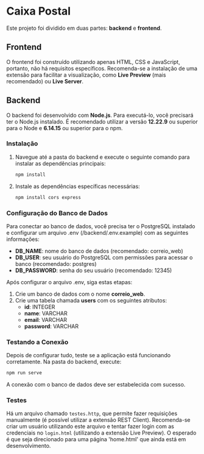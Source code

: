# Caixa Postal

Este projeto foi dividido em duas partes: **backend** e **frontend**.

## Frontend

O frontend foi construído utilizando apenas HTML, CSS e JavaScript, portanto, não há requisitos específicos. Recomenda-se a instalação de uma extensão para facilitar a visualização, como **Live Preview** (mais recomendado) ou **Live Server**.

## Backend

O backend foi desenvolvido com **Node.js**. Para executá-lo, você precisará ter o Node.js instalado. É recomendado utilizar a versão **12.22.9** ou superior para o Node e **6.14.15** ou superior para o npm.

### Instalação

1. Navegue até a pasta do backend e execute o seguinte comando para instalar as dependências principais:

   ```bash
   npm install
   ```

2. Instale as dependências específicas necessárias:

   ```bash
   npm install cors express
   ```

### Configuração do Banco de Dados

Para conectar ao banco de dados, você precisa ter o PostgreSQL instalado e configurar um arquivo .env (/backend/.env.example) com as seguintes informações:

- **DB_NAME**: nome do banco de dados (recomendado: correio_web)
- **DB_USER**: seu usuário do PostgreSQL com permissões para acessar o banco (recomendado: postgres)
- **DB_PASSWORD**: senha do seu usuário (recomendado: 12345)

Após configurar o arquivo .env, siga estas etapas:

1. Crie um banco de dados com o nome **correio_web**.
2. Crie uma tabela chamada **users** com os seguintes atributos:
   - **id**: INTEGER 
   - **name**: VARCHAR
   - **email**: VARCHAR
   - **password**: VARCHAR

### Testando a Conexão

Depois de configurar tudo, teste se a aplicação está funcionando corretamente. Na pasta do backend, execute:

```bash
npm run serve
```

A conexão com o banco de dados deve ser estabelecida com sucesso.

### Testes 

Há um arquivo chamado `testes.http`, que permite fazer requisições manualmente (é possível utilizar a extensão REST Client). Recomenda-se criar um usuário utilizando este arquivo e tentar fazer login com as credenciais no `login.html` (utilizando a extensão Live Preview). O esperado é que seja direcionado para uma página 'home.html' que ainda está em desenvolvimento.

